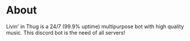 # About
Livin' in Thug is a 24/7 (99.9% uptime) multipurpose bot with high quality music.
This discord bot is the need of all servers! 
